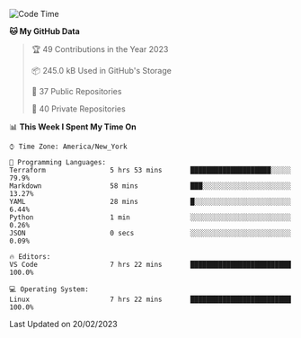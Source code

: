 <!--START_SECTION:waka-->
![Code Time](http://img.shields.io/badge/Code%20Time-130%20hrs%201%20min-blue)

**🐱 My GitHub Data** 

> 🏆 49 Contributions in the Year 2023
 > 
> 📦 245.0 kB Used in GitHub's Storage 
 > 
> 📜 37 Public Repositories 
 > 
> 🔑 40 Private Repositories  
 > 
📊 **This Week I Spent My Time On** 

```text
⌚︎ Time Zone: America/New_York

💬 Programming Languages: 
Terraform                5 hrs 53 mins       ████████████████████░░░░░   79.9% 
Markdown                 58 mins             ███░░░░░░░░░░░░░░░░░░░░░░   13.27% 
YAML                     28 mins             █░░░░░░░░░░░░░░░░░░░░░░░░   6.44% 
Python                   1 min               ░░░░░░░░░░░░░░░░░░░░░░░░░   0.26% 
JSON                     0 secs              ░░░░░░░░░░░░░░░░░░░░░░░░░   0.09%

🔥 Editors: 
VS Code                  7 hrs 22 mins       █████████████████████████   100.0%

💻 Operating System: 
Linux                    7 hrs 22 mins       █████████████████████████   100.0%

```


 Last Updated on 20/02/2023
<!--END_SECTION:waka-->